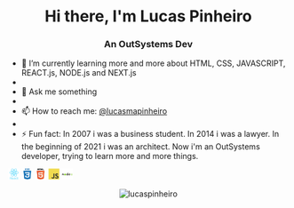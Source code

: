 
<h1 align="center">Hi there, I'm Lucas Pinheiro</h1>
<h3 align="center">An OutSystems Dev</h3>

- 🌱 I’m currently learning more and more about HTML, CSS, JAVASCRIPT, REACT.js, NODE.js and NEXT.js
- 
- 💬 Ask me something
- 
- 📫 How to reach me: [@lucasmapinheiro](https://www.linkedin.com/in/lucasmaranhaopinheiro/)
- 
- ⚡ Fun fact: In 2007 i was a business student. In 2014 i was a lawyer. In the beginning of 2021 i was an architect. Now i'm an OutSystems developer, trying to learn more and more things.

<p align="left">
<img src="https://raw.githubusercontent.com/devicons/devicon/master/icons/react/react-original-wordmark.svg" alt="react" width="20" height="20"/>
<img src="https://raw.githubusercontent.com/devicons/devicon/master/icons/css3/css3-plain-wordmark.svg" alt="css3"  width="20" height="20"/>
<img src="https://raw.githubusercontent.com/devicons/devicon/master/icons/html5/html5-original-wordmark.svg" alt="html5"  width="20" height="20"/>
<img src="https://raw.githubusercontent.com/devicons/devicon/master/icons/javascript/javascript-original.svg" alt="javascript" width="20" height="20"/>
<img src="https://raw.githubusercontent.com/devicons/devicon/master/icons/nodejs/nodejs-original-wordmark.svg" alt="nodejs" width="20" height="20"/></p><p align="center">
<img src="https://github-readme-stats.vercel.app/api?username=lucasmapinheiro&show_icons=true" alt="lucaspinheiro"/> 
</p>
